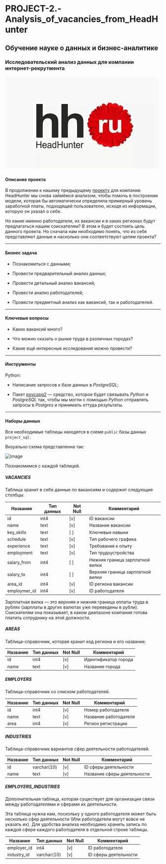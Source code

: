 # PROJECT-2.-Analysis_of_vacancies_from_HeadHunter
## Обучение науке о данных и бизнес-аналитике
### Исследовательский анализ данных для компании интернет-рекрутмента

![image](https://raw.githubusercontent.com/AndreyRysistov/DatasetsForPandas/main/hh%20label.jpg)

#### Описание проекта 

В продолжении к нашему предыдущему [проекту](https://github.com/LevFomichev/PROJECT-1.-Analysis_of_resumes_from_HeadHunter) для компании HeadHunter мы снова займёмся анализом, чтобы помочь в построении модели, которая бы автоматически определяла примерный уровень заработной платы, подходящей пользователю, исходя из информации, которую он указал о себе.

Но какие именно работодатели, их вакансии и в каких регионах будут предлагаться нашим соискателям? В этом и будет состоять цель данного проекта. Но сначала нам необходимо понять, что из себя представляют данные и насколько они соответствуют целям проекта?

---

#### Бизнес задача

* Познакомиться с данными;

* Провести предварительный анализ данных;

* Провести детальный анализ вакансий;

* Провести анализ работодателей;

* Провести предметный анализ как вакансий, так и работодателей.

---

#### Ключевые вопросы

* Каких вакансий много?

* Что можно сказать о рынке труда в различных городах?

* Какие ещё интересные исследования можно провести?

---

#### Инструменты 
Python:
 * Написание запросов к базе данных в *PostgreSQL*;

 * Пакет [psycopg2](https://www.psycopg.org/docs/) — средство, которое будет связывать *Python* и *PostgreSQL* так, чтобы мы могли с помощью *Python* отправлять запросы в *Postgres* и принимать оттуда результаты.

---

#### Наборы данных

Все необходимые таблицы находятся в схеме `public` базы данных `project_sql`.

Визуально схема представленна так:

![image](https://lms.skillfactory.ru/asset-v1:SkillFactory+DST-3.0+28FEB2021+type@asset+block@SQL_pj2_2_1.png)

Познакомимся с каждой таблицей.

##### **VACANCIES**

Таблица хранит в себе данные по вакансиям и содержит следующие столбцы:

| Название | Тип данных | Not Null | Комментарий |
|---|---|---|---|
| id | int4 | [v] | ID вакансии |
| name | text | [v] | Название вакансии |
| key_skills | text | [ ] | Ключевые навыки |
| schedule | text | [v] | Тип рабочего графика |
| experience | text | [v] | Требования к опыту |
| employment | text | [v] | Тип трудоустройства |
| salary_from | int4 | [ ] | Нижняя граница зарплатной вилки |
| salary_to | int4 | [ ] | Верхняя граница зарплатной вилки |
| area_id | int4 | [v] | ID региона вакансии |
| employmer_id | int4 | [v] | ID работодателя |

Зарплатная вилка — это верхняя и нижняя граница оплаты труда в рублях (зарплаты в других валютах уже переведены в рубли). Соискателям она показывает, в каком диапазоне компания готова платить сотруднику на этой должности.

##### **AREAS**

Таблица-справочник, которая хранит код региона и его название.

| Название | Тип данных | Not Null | Комментарий |
|---|---|---|---|
| id | int4 | [v] | Идентификатор города |
| name | text | [v] | Название города |

##### **EMPLOYERS**

Таблица-справочник со списком работодателей.

| Название | Тип данных | Not Null | Комментарий |
|---|---|---|---|
| id | int4 | [v] | Номер работодателя |
| name | text | [v] | Название работодателя |
| area | int4 | [v] | Регион регистрации |

##### **INDUSTRIES**

Таблица-справочник вариантов сфер деятельности работодателей.

| Название | Тип данных | Not Null | Комментарий |
|---|---|---|---|
| id | varchar(10) | [v] | ID сферы деятельности |
| name | text | [v] | Название сферы деятельности |

##### **EMPLOYERS_INDUSTRIES**

Дополнительная таблица, которая существует для организации связи между работодателями и сферами их деятельности.

Эта таблица нужна нам, поскольку у одного работодателя может быть несколько сфер деятельности (Или работодатели могут вовсе не указать их). Для удобства анализа необходимо хранить запись по каждой сфере каждого работодателя в отдельной строке таблицы.

| Название | Тип данных | Not Null | Комментарий |
|---|---|---|---|
| employer_id | int4 | [v] | ID работодателя |
| industry_id | varchar(10) | [v] | ID сферы деятельности |